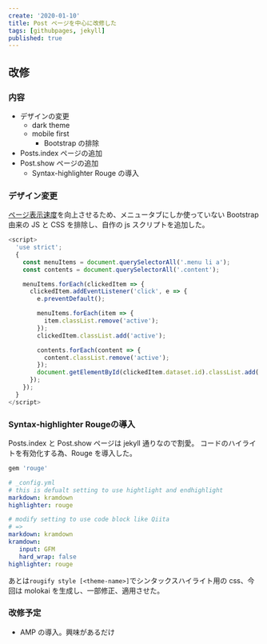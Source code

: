 ```yaml
---
create: '2020-01-10'
title: Post ページを中心に改修した
tags: [githubpages, jekyll]
published: true
---
```


## 改修

### 内容

- デザインの変更
  - dark theme
  - mobile first
    - Bootstrap の排除
- Posts.index ページの追加
- Post.show ページの追加
  - Syntax-highlighter Rouge の導入

### デザイン変更

[ページ表示速度](https://developers.google.com/speed/pagespeed/insights/?hl=JA&url=https%3A%2F%2Foriverk.github.io%2F&tab=mobile)を向上させるため、メニュータブにしか使っていない Bootstrap 由来の JS と CSS を排除し、自作の js スクリプトを追加した。

```js
<script>
  'use strict';
  {
    const menuItems = document.querySelectorAll('.menu li a');
    const contents = document.querySelectorAll('.content');

    menuItems.forEach(clickedItem => {
      clickedItem.addEventListener('click', e => {
        e.preventDefault();

        menuItems.forEach(item => {
          item.classList.remove('active');
        });
        clickedItem.classList.add('active');

        contents.forEach(content => {
          content.classList.remove('active');
        });
        document.getElementById(clickedItem.dataset.id).classList.add('active');
      });
    });
  }
</script>
```

### Syntax-highlighter Rougeの導入

Posts.index と Post.show ページは jekyll 通りなので割愛。
コードのハイライトを有効化する為、Rouge を導入した。

```ruby
gem 'rouge'
```

```yml
# _config.yml
# this is defualt setting to use hightlight and endhighlight
markdown: kramdown
highlighter: rouge

# modify setting to use code block like Qiita
# =>
markdown: kramdown
kramdown:
   input: GFM
   hard_wrap: false
highlighter: rouge
```

あとは`rougify style [<theme-name>]`でシンタックスハイライト用の css、今回は molokai を生成し、一部修正、適用させた。

### 改修予定

- AMP の導入。興味があるだけ
